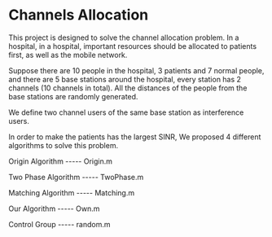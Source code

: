 # Channels Allocation

This project is designed to solve the channel allocation problem. In a hospital, in a hospital, important resources should be allocated to patients first, as well as the mobile network.

Suppose there are 10 people in the hospital, 3 patients and 7 normal people, and there are 5 base stations around the hospital, every station has 2 channels (10 channels in total). All the distances of the people from the base stations are randomly generated.

We define two channel users of the same base station as interference users.

In order to make the patients has the largest SINR, We proposed 4 different algorithms to solve this problem.

Origin Algorithm ----- Origin.m

Two Phase Algorithm ----- TwoPhase.m

Matching Algorithm ----- Matching.m

Our Algorithm ----- Own.m

Control Group ----- random.m
